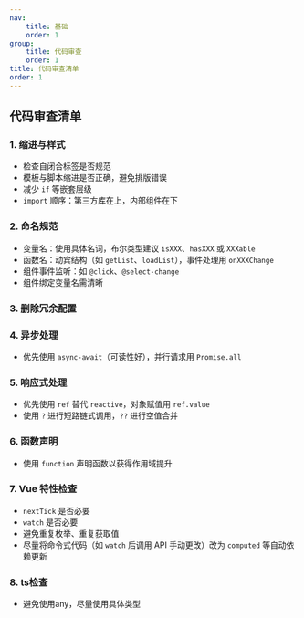 ```yaml
---
nav:
    title: 基础
    order: 1
group:
    title: 代码审查
    order: 1
title: 代码审查清单
order: 1
---
```


## 代码审查清单

### 1. 缩进与样式

- 检查自闭合标签是否规范
- 模板与脚本缩进是否正确，避免排版错误
- 减少 `if` 等嵌套层级
- `import` 顺序：第三方库在上，内部组件在下

### 2. 命名规范

- 变量名：使用具体名词，布尔类型建议 `isXXX`、`hasXXX` 或 `XXXable`
- 函数名：动宾结构（如 `getList`、`loadList`），事件处理用 `onXXXChange`
- 组件事件监听：如 `@click`、`@select-change`
- 组件绑定变量名需清晰

### 3. 删除冗余配置

### 4. 异步处理

- 优先使用 `async-await`（可读性好），并行请求用 `Promise.all`

### 5. 响应式处理

- 优先使用 `ref` 替代 `reactive`，对象赋值用 `ref.value`
- 使用 `?` 进行短路链式调用，`??` 进行空值合并

### 6. 函数声明

- 使用 `function` 声明函数以获得作用域提升

### 7. Vue 特性检查

- `nextTick` 是否必要
- `watch` 是否必要
- 避免重复枚举、重复获取值
- 尽量将命令式代码（如 `watch` 后调用 API 手动更改）改为 `computed` 等自动依赖更新

### 8. ts检查
- 避免使用any，尽量使用具体类型